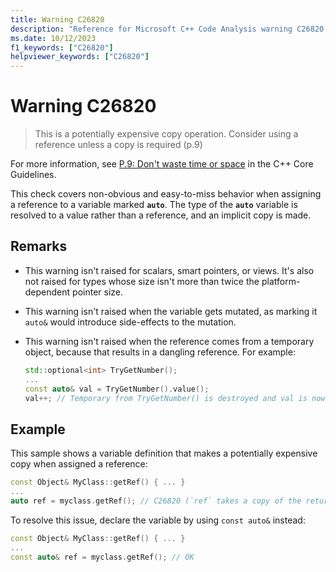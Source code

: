 ```yaml
---
title: Warning C26820
description: "Reference for Microsoft C++ Code Analysis warning C26820 in Visual Studio."
ms.date: 10/12/2023
f1_keywords: ["C26820"]
helpviewer_keywords: ["C26820"]
---
```

# Warning C26820

> This is a potentially expensive copy operation. Consider using a reference unless a copy is required (p.9)

For more information, see [P.9: Don't waste time or space](https://isocpp.github.io/CppCoreGuidelines/CppCoreGuidelines#Rp-waste) in the C++ Core Guidelines.

This check covers non-obvious and easy-to-miss behavior when assigning a reference to a variable marked **`auto`**. The type of the **`auto`** variable is resolved to a value rather than a reference, and an implicit copy is made.

## Remarks

- This warning isn't raised for scalars, smart pointers, or views. It's also not raised for types whose size isn't more than twice the platform-dependent pointer size.
- This warning isn't raised when the variable gets mutated, as marking it `auto&` would introduce side-effects to the mutation.
- This warning isn't raised when the reference comes from a temporary object, because that results in a dangling reference. For example:

  ```cpp
  std::optional<int> TryGetNumber();
  ...
  const auto& val = TryGetNumber().value();
  val++; // Temporary from TryGetNumber() is destroyed and val is now dangling
  ```

## Example

This sample shows a variable definition that makes a potentially expensive copy when assigned a reference:

```cpp
const Object& MyClass::getRef() { ... }
...
auto ref = myclass.getRef(); // C26820 (`ref` takes a copy of the returned object)
```

To resolve this issue, declare the variable by using `const auto&` instead:

```cpp
const Object& MyClass::getRef() { ... }
...
const auto& ref = myclass.getRef(); // OK
```
